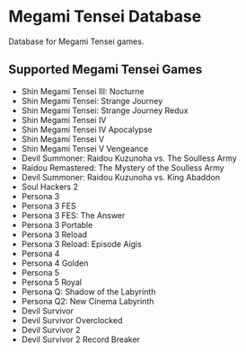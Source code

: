 # Megami Tensei Database
Database for Megami Tensei games.

## Supported Megami Tensei Games
* Shin Megami Tensei III: Nocturne
* Shin Megami Tensei: Strange Journey
* Shin Megami Tensei: Strange Journey Redux
* Shin Megami Tensei IV
* Shin Megami Tensei IV Apocalypse
* Shin Megami Tensei V
* Shin Megami Tensei V Vengeance
* Devil Summoner: Raidou Kuzunoha vs. The Soulless Army
* Raidou Remastered: The Mystery of the Soulless Army
* Devil Summoner: Raidou Kuzunoha vs. King Abaddon
* Soul Hackers 2
* Persona 3
* Persona 3 FES
* Persona 3 FES: The Answer
* Persona 3 Portable
* Persona 3 Reload
* Persona 3 Reload: Episode Aigis
* Persona 4
* Persona 4 Golden
* Persona 5
* Persona 5 Royal
* Persona Q: Shadow of the Labyrinth
* Persona Q2: New Cinema Labyrinth
* Devil Survivor
* Devil Survivor Overclocked
* Devil Survivor 2
* Devil Survivor 2 Record Breaker
